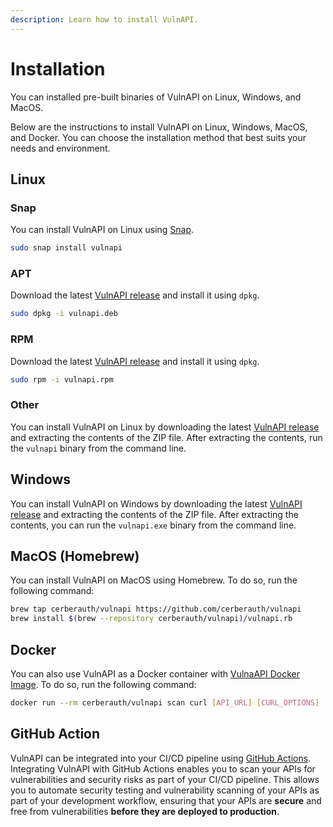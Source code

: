```yaml
---
description: Learn how to install VulnAPI.
---
```


# Installation

You can installed pre-built binaries of VulnAPI on Linux, Windows, and MacOS.

Below are the instructions to install VulnAPI on Linux, Windows, MacOS, and Docker. You can choose the installation method that best suits your needs and environment.

## Linux

### Snap

You can install VulnAPI on Linux using [Snap](https://snapcraft.io/vulnapi).

```bash
sudo snap install vulnapi
```

### APT

Download the latest [VulnAPI release](https://github.com/cerberauth/vulnapi/releases?ref=deb) and install it using `dpkg`.

```bash
sudo dpkg -i vulnapi.deb
```

### RPM

Download the latest [VulnAPI release](https://github.com/cerberauth/vulnapi/releases?ref=rpm) and install it using `dpkg`.

```bash
sudo rpm -i vulnapi.rpm
```

### Other

You can install VulnAPI on Linux by downloading the latest [VulnAPI release](https://github.com/cerberauth/vulnapi/releases?ref=other) and extracting the contents of the ZIP file. After extracting the contents, run the `vulnapi` binary from the command line.

## Windows

You can install VulnAPI on Windows by downloading the latest [VulnAPI release](https://github.com/cerberauth/vulnapi/releases?ref=windows) and extracting the contents of the ZIP file. After extracting the contents, you can run the `vulnapi.exe` binary from the command line.

## MacOS (Homebrew)

You can install VulnAPI on MacOS using Homebrew. To do so, run the following command:

```bash
brew tap cerberauth/vulnapi https://github.com/cerberauth/vulnapi
brew install $(brew --repository cerberauth/vulnapi)/vulnapi.rb
```

## Docker

You can also use VulnAPI as a Docker container with [VulnaAPI Docker Image](https://hub.docker.com/r/cerberauth/vulnapi). To do so, run the following command:

```bash
docker run --rm cerberauth/vulnapi scan curl [API_URL] [CURL_OPTIONS]
```

## GitHub Action

VulnAPI can be integrated into your CI/CD pipeline using [GitHub Actions](./getting-started/github-action.md). Integrating VulnAPI with GitHub Actions enables you to scan your APIs for vulnerabilities and security risks as part of your CI/CD pipeline. This allows you to automate security testing and vulnerability scanning of your APIs as part of your development workflow, ensuring that your APIs are **secure** and free from vulnerabilities **before they are deployed to production**.
